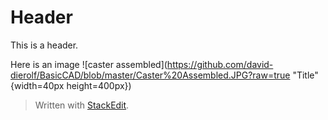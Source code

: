 # Header

This is a header.

Here is an image 
![caster assembled](https://github.com/david-dierolf/BasicCAD/blob/master/Caster%20Assembled.JPG?raw=true "Title" {width=40px height=400px})
> Written with [StackEdit](https://stackedit.io/).
<!--stackedit_data:
eyJoaXN0b3J5IjpbLTEwNDY5ODEyMjQsMTY2MjQ4Mzg5Nyw3Mz
A5OTgxMTZdfQ==
-->
